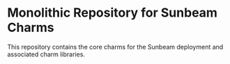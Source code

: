 # Monolithic Repository for Sunbeam Charms

This repository contains the core charms for the Sunbeam deployment and associated
charm libraries.
